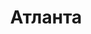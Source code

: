 --- 
title: "Атланта" 
site: "http://www.atlantavita.uaprom.net" 
town: "Керчь" 
tel: ["+380 (66) 385-66-65, +380 (99) 366-13-60"] 
address: "Россия, АР Крым, г. Керчь, ул. Кирова,9/27, офис 221" 
mail: "" 
--- 